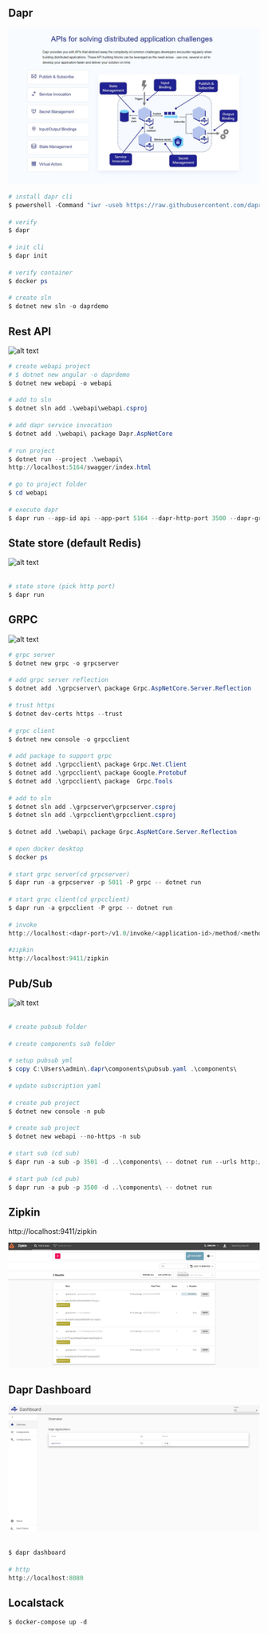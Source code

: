 ## Dapr

![alt text](./doc/dapr.JPG)

```powershell
# install dapr cli
$ powershell -Command "iwr -useb https://raw.githubusercontent.com/dapr/cli/master/install/install.ps1 | iex"

# verify
$ dapr

# init cli
$ dapr init

# verify container
$ docker ps

# create sln
$ dotnet new sln -o daprdemo
```

## Rest API

![alt text](./doc/dapr-restapi-demo.gif)

```powershell
# create webapi project
# $ dotnet new angular -o daprdemo
$ dotnet new webapi -o webapi

# add to sln
$ dotnet sln add .\webapi\webapi.csproj

# add dapr service invocation
$ dotnet add .\webapi\ package Dapr.AspNetCore

# run project
$ dotnet run --project .\webapi\
http://localhost:5164/swagger/index.html

# go to project folder
$ cd webapi

# execute dapr
$ dapr run --app-id api --app-port 5164 --dapr-http-port 3500 --dapr-grpc-port 3501 -- dotnet run

```

## State store (default Redis)

![alt text](./doc/dapr-statestore-demo.gif)

```powershell

# state store (pick http port)
$ dapr run

```

## GRPC

![alt text](./doc/dapr-grpc-demo.gif)

```powershell
# grpc server
$ dotnet new grpc -o grpcserver

# add grpc server reflection
$ dotnet add .\grpcserver\ package Grpc.AspNetCore.Server.Reflection

# trust https
$ dotnet dev-certs https --trust

# grpc client
$ dotnet new console -o grpcclient

# add package to support grpc
$ dotnet add .\grpcclient\ package Grpc.Net.Client
$ dotnet add .\grpcclient\ package Google.Protobuf
$ dotnet add .\grpcclient\ package  Grpc.Tools

# add to sln
$ dotnet sln add .\grpcserver\grpcserver.csproj
$ dotnet sln add .\grpcclient\grpcclient.csproj

$ dotnet add .\webapi\ package Grpc.AspNetCore.Server.Reflection

# open docker desktop
$ docker ps

# start grpc server(cd grpcserver)
$ dapr run -a grpcserver -p 5011 -P grpc -- dotnet run

# start grpc client(cd grpcclient)
$ dapr run -a grpcclient -P grpc -- dotnet run

# invoke
http://localhost:<dapr-port>/v1.0/invoke/<application-id>/method/<method-name>

#zipkin
http://localhost:9411/zipkin

```

## Pub/Sub

![alt text](./doc/dapr-pubsub-demo.gif)

```powershell

# create pubsub folder

# create components sub folder

# setup pubsub yml
$ copy C:\Users\admin\.dapr\components\pubsub.yaml .\components\

# update subscription yaml

# create pub project
$ dotnet new console -n pub

# create sub project
$ dotnet new webapi --no-https -n sub

# start sub (cd sub)
$ dapr run -a sub -p 3501 -d ..\components\ -- dotnet run --urls http://*:3501

# start pub (cd pub)
$ dapr run -a pub -p 3500 -d ..\components\ -- dotnet run
```

## Zipkin

http://localhost:9411/zipkin

![alt text](./doc/zipkin.JPG)

## Dapr Dashboard

![alt text](./doc/dashboard.JPG)

```powershell

$ dapr dashboard

# http
http://localhost:8080

```

## Localstack

```powershell
$ docker-compose up -d
```
